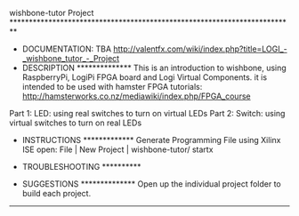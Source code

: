 wishbone-tutor Project *************************************************************************
* DOCUMENTATION: TBA http://valentfx.com/wiki/index.php?title=LOGI_-_wishbone_tutor_-_Project
* DESCRIPTION  **************
This is an introduction to wishbone, using RaspberryPi, LogiPi FPGA board and Logi Virtual Components.
it is intended to be used with hamster FPGA tutorials:
http://hamsterworks.co.nz/mediawiki/index.php/FPGA_course

Part 1: LED: using real switches to turn on virtual LEDs
Part 2: Switch: using virtual switches to turn on real LEDs


* INSTRUCTIONS *************
Generate Programming File using Xilinx ISE open: File | New Project | wishbone-tutor/
startx

* TROUBLESHOOTING **********

* SUGGESTIONS **************
Open up the individual project folder to build each project.
*************************************************************************************
